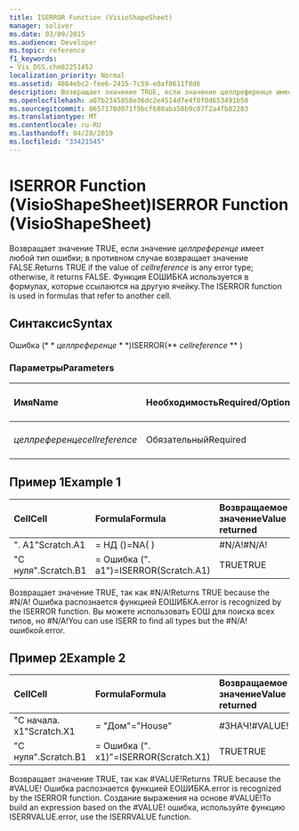 ```yaml
---
title: ISERROR Function (VisioShapeSheet)
manager: soliver
ms.date: 03/09/2015
ms.audience: Developer
ms.topic: reference
f1_keywords:
- Vis_DSS.chm82251452
localization_priority: Normal
ms.assetid: 4864ebc2-fee6-2415-7c59-e0af8611f8d6
description: Возвращает значение TRUE, если значение целлреференце имеет любой тип ошибки; в противном случае возвращает значение FALSE. Функция ЕОШИБКА используется в формулах, которые ссылаются на другую ячейку.
ms.openlocfilehash: a07b2345858e36dc2e4514d7e4f0f0d653491b50
ms.sourcegitcommit: 8657170d071f9bcf680aba50b9c07f2a4fb82283
ms.translationtype: MT
ms.contentlocale: ru-RU
ms.lasthandoff: 04/28/2019
ms.locfileid: "33421545"
---
```

# <a name="iserror-function-visioshapesheet"></a><span data-ttu-id="c6d6a-104">ISERROR Function (VisioShapeSheet)</span><span class="sxs-lookup"><span data-stu-id="c6d6a-104">ISERROR Function (VisioShapeSheet)</span></span>

<span data-ttu-id="c6d6a-105">Возвращает значение TRUE, если значение _целлреференце_ имеет любой тип ошибки; в противном случае возвращает значение FALSE.</span><span class="sxs-lookup"><span data-stu-id="c6d6a-105">Returns TRUE if the value of  _cellreference_ is any error type; otherwise, it returns FALSE.</span></span> <span data-ttu-id="c6d6a-106">Функция ЕОШИБКА используется в формулах, которые ссылаются на другую ячейку.</span><span class="sxs-lookup"><span data-stu-id="c6d6a-106">The ISERROR function is used in formulas that refer to another cell.</span></span> 
  
## <a name="syntax"></a><span data-ttu-id="c6d6a-107">Синтаксис</span><span class="sxs-lookup"><span data-stu-id="c6d6a-107">Syntax</span></span>

<span data-ttu-id="c6d6a-108">Ошибка (\* \* *целлреференце* \* \*)</span><span class="sxs-lookup"><span data-stu-id="c6d6a-108">ISERROR(\*\* *cellreference* \*\* )</span></span> 
  
### <a name="parameters"></a><span data-ttu-id="c6d6a-109">Параметры</span><span class="sxs-lookup"><span data-stu-id="c6d6a-109">Parameters</span></span>

|<span data-ttu-id="c6d6a-110">**Имя**</span><span class="sxs-lookup"><span data-stu-id="c6d6a-110">**Name**</span></span>|<span data-ttu-id="c6d6a-111">**Необходимость**</span><span class="sxs-lookup"><span data-stu-id="c6d6a-111">**Required/Optional**</span></span>|<span data-ttu-id="c6d6a-112">**Тип данных**</span><span class="sxs-lookup"><span data-stu-id="c6d6a-112">**Data Type**</span></span>|<span data-ttu-id="c6d6a-113">**Описание**</span><span class="sxs-lookup"><span data-stu-id="c6d6a-113">**Description**</span></span>|
|:-----|:-----|:-----|:-----|
| <span data-ttu-id="c6d6a-114">_целлреференце_</span><span class="sxs-lookup"><span data-stu-id="c6d6a-114">_cellreference_</span></span> <br/> |<span data-ttu-id="c6d6a-115">Обязательный</span><span class="sxs-lookup"><span data-stu-id="c6d6a-115">Required</span></span>  <br/> |<span data-ttu-id="c6d6a-116">**String**</span><span class="sxs-lookup"><span data-stu-id="c6d6a-116">**String**</span></span> <br/> |<span data-ttu-id="c6d6a-117">Ссылка на ячейку.</span><span class="sxs-lookup"><span data-stu-id="c6d6a-117">Reference to a cell.</span></span>  <br/> |
   
## <a name="example-1"></a><span data-ttu-id="c6d6a-118">Пример 1</span><span class="sxs-lookup"><span data-stu-id="c6d6a-118">Example 1</span></span>

|<span data-ttu-id="c6d6a-119">**Cell**</span><span class="sxs-lookup"><span data-stu-id="c6d6a-119">**Cell**</span></span>|<span data-ttu-id="c6d6a-120">**Formula**</span><span class="sxs-lookup"><span data-stu-id="c6d6a-120">**Formula**</span></span>|<span data-ttu-id="c6d6a-121">**Возвращаемое значение**</span><span class="sxs-lookup"><span data-stu-id="c6d6a-121">**Value returned**</span></span>|
|:-----|:-----|:-----|
|<span data-ttu-id="c6d6a-122">". A1"</span><span class="sxs-lookup"><span data-stu-id="c6d6a-122">Scratch.A1</span></span>  <br/> |<span data-ttu-id="c6d6a-123">= НД ()</span><span class="sxs-lookup"><span data-stu-id="c6d6a-123">=NA( )</span></span>  <br/> |<span data-ttu-id="c6d6a-124">#N/A!</span><span class="sxs-lookup"><span data-stu-id="c6d6a-124">#N/A!</span></span>  <br/> |
|<span data-ttu-id="c6d6a-125">"С нуля".</span><span class="sxs-lookup"><span data-stu-id="c6d6a-125">Scratch.B1</span></span>  <br/> |<span data-ttu-id="c6d6a-126">= Ошибка (". a1")</span><span class="sxs-lookup"><span data-stu-id="c6d6a-126">=ISERROR(Scratch.A1)</span></span>  <br/> |<span data-ttu-id="c6d6a-127">TRUE</span><span class="sxs-lookup"><span data-stu-id="c6d6a-127">TRUE</span></span>  <br/> |
   
<span data-ttu-id="c6d6a-128">Возвращает значение TRUE, так как #N/A!</span><span class="sxs-lookup"><span data-stu-id="c6d6a-128">Returns TRUE because the #N/A!</span></span> <span data-ttu-id="c6d6a-129">Ошибка распознается функцией ЕОШИБКА.</span><span class="sxs-lookup"><span data-stu-id="c6d6a-129">error is recognized by the ISERROR function.</span></span> <span data-ttu-id="c6d6a-130">Вы можете использовать ЕОШ для поиска всех типов, но #N/A!</span><span class="sxs-lookup"><span data-stu-id="c6d6a-130">You can use ISERR to find all types but the #N/A!</span></span> <span data-ttu-id="c6d6a-131">ошибкой.</span><span class="sxs-lookup"><span data-stu-id="c6d6a-131">error.</span></span>
  
## <a name="example-2"></a><span data-ttu-id="c6d6a-132">Пример 2</span><span class="sxs-lookup"><span data-stu-id="c6d6a-132">Example 2</span></span>

|<span data-ttu-id="c6d6a-133">**Cell**</span><span class="sxs-lookup"><span data-stu-id="c6d6a-133">**Cell**</span></span>|<span data-ttu-id="c6d6a-134">**Formula**</span><span class="sxs-lookup"><span data-stu-id="c6d6a-134">**Formula**</span></span>|<span data-ttu-id="c6d6a-135">**Возвращаемое значение**</span><span class="sxs-lookup"><span data-stu-id="c6d6a-135">**Value returned**</span></span>|
|:-----|:-----|:-----|
|<span data-ttu-id="c6d6a-136">"С начала. x1"</span><span class="sxs-lookup"><span data-stu-id="c6d6a-136">Scratch.X1</span></span>  <br/> |<span data-ttu-id="c6d6a-137">= "Дом"</span><span class="sxs-lookup"><span data-stu-id="c6d6a-137">="House"</span></span>  <br/> |<span data-ttu-id="c6d6a-138">#ЗНАЧ!</span><span class="sxs-lookup"><span data-stu-id="c6d6a-138">#VALUE!</span></span>  <br/> |
|<span data-ttu-id="c6d6a-139">"С нуля".</span><span class="sxs-lookup"><span data-stu-id="c6d6a-139">Scratch.B1</span></span>  <br/> |<span data-ttu-id="c6d6a-140">= Ошибка (". x1)"</span><span class="sxs-lookup"><span data-stu-id="c6d6a-140">=ISERROR(Scratch.X1)</span></span>  <br/> |<span data-ttu-id="c6d6a-141">TRUE</span><span class="sxs-lookup"><span data-stu-id="c6d6a-141">TRUE</span></span>  <br/> |
   
<span data-ttu-id="c6d6a-142">Возвращает значение TRUE, так как #VALUE!</span><span class="sxs-lookup"><span data-stu-id="c6d6a-142">Returns TRUE because the #VALUE!</span></span> <span data-ttu-id="c6d6a-143">Ошибка распознается функцией ЕОШИБКА.</span><span class="sxs-lookup"><span data-stu-id="c6d6a-143">error is recognized by the ISERROR function.</span></span> <span data-ttu-id="c6d6a-144">Создание выражения на основе #VALUE!</span><span class="sxs-lookup"><span data-stu-id="c6d6a-144">To build an expression based on the #VALUE!</span></span> <span data-ttu-id="c6d6a-145">ошибка, используйте функцию ISERRVALUE.</span><span class="sxs-lookup"><span data-stu-id="c6d6a-145">error, use the ISERRVALUE function.</span></span>
  

